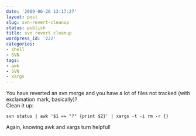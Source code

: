 ```yaml
---
date: '2009-06-26 13:17:27'
layout: post
slug: svn-revert-cleanup
status: publish
title: svn revert cleanup
wordpress_id: '222'
categories:
- shell
- SVN
tags:
- awk
- SVN
- xargs
---
```


You have reverted an svn merge and you have a lot of files not tracked (with exclamation mark, basically)?  
Clean it up:  
```
svn status | awk '$1 == "?" {print $2}' | xargs -t -i rm -r {}
```
  
Again, knowing awk and xargs turn helpful!  
  
  

